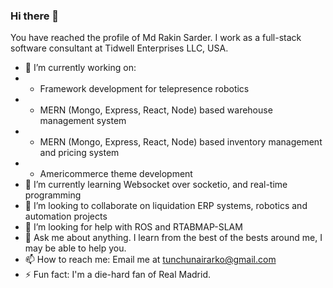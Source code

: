 ### Hi there 👋

You have reached the profile of Md Rakin Sarder. I work as a full-stack software consultant at Tidwell Enterprises LLC, USA.

<!--
**tunchunairarko/tunchunairarko** is a ✨ _special_ ✨ repository because its `README.md` (this file) appears on your GitHub profile.

Here are some ideas to get you started:
-->

- 🔭 I’m currently working on:
- - Framework development for telepresence robotics
- - MERN (Mongo, Express, React, Node) based warehouse management system
- - MERN (Mongo, Express, React, Node) based inventory management and pricing system
- - Americommerce theme development
- 🌱 I’m currently learning Websocket over socketio, and real-time programming
- 👯 I’m looking to collaborate on liquidation ERP systems, robotics and automation projects
- 🤔 I’m looking for help with ROS and RTABMAP-SLAM
- 💬 Ask me about anything. I learn from the best of the bests around me, I may be able to help you.
- 📫 How to reach me: Email me at tunchunairarko@gmail.com
- ⚡ Fun fact: I'm a die-hard fan of Real Madrid. 

